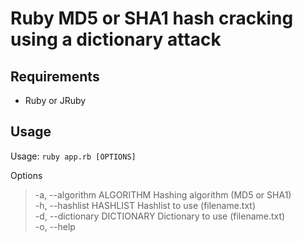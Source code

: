 Ruby MD5 or SHA1 hash cracking using a dictionary attack
========================


Requirements
------------

* Ruby or JRuby

Usage
------------

Usage: `ruby app.rb [OPTIONS]`    
  
Options  
>    -a, --algorithm ALGORITHM        Hashing algorithm (MD5 or SHA1)  
    -h, --hashlist HASHLIST          Hashlist to use (filename.txt)  
    -d, --dictionary DICTIONARY      Dictionary to use (filename.txt)  
    -o, --help 